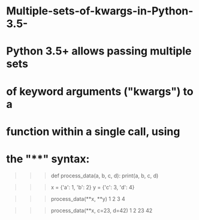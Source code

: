 # Multiple-sets-of-kwargs-in-Python-3.5-


# Python 3.5+ allows passing multiple sets
# of keyword arguments ("kwargs") to a
# function within a single call, using
# the "**" syntax:

>>> def process_data(a, b, c, d):
>>>    print(a, b, c, d)

>>> x = {'a': 1, 'b': 2}
>>> y = {'c': 3, 'd': 4}

>>> process_data(**x, **y)
1 2 3 4

>>> process_data(**x, c=23, d=42)
1 2 23 42
